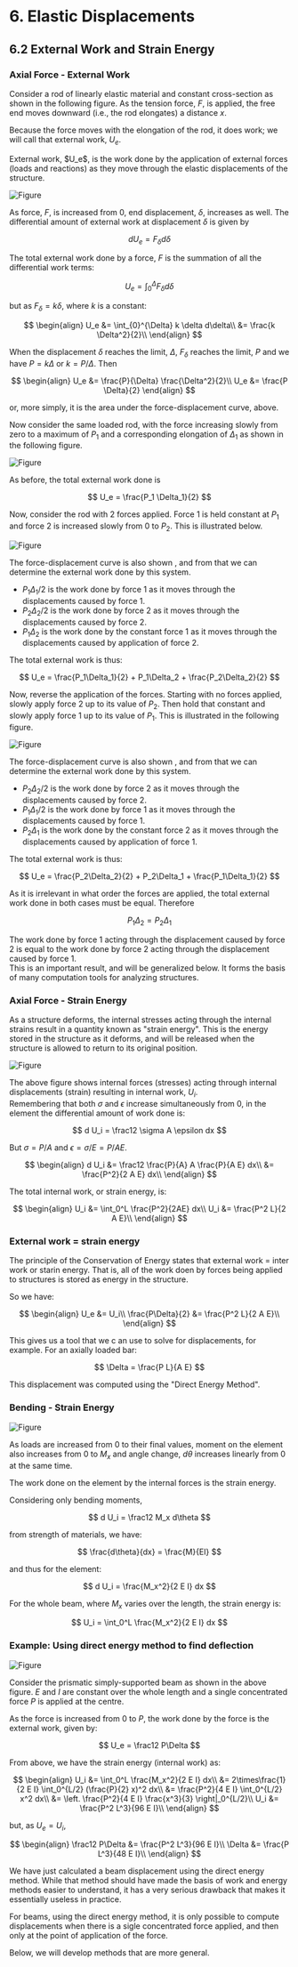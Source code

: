 # 6. Elastic Displacements

## 6.2 External Work and Strain Energy

### Axial Force - External Work

Consider a rod of linearly elastic material and constant cross-section
as shown in the following figure.  As the tension force, $F$, is applied, the free
end moves downward (i.e., the rod elongates) a distance $x$.

Because the force moves with the elongation of the rod, it does
work; we will call that external work, $U_e$.

<div class="admonition important">
External work, $U_e$, is the work done by the application
of external forces (loads and reactions) as they move through the
elastic displacements of the structure.
</div>

![Figure](../../../images/displacements/workenergy/axial-0.svg)

As force, $F$, is increased from 0, end displacement, $\delta$, increases
as well.  The differential amount of external work at displacement $\delta$
is given by

$$
dU_e = F_\delta d\delta
$$

The total external work done by a force, $F$ is the summation
of all the differential work terms:

$$
U_e = \int_{0}^{\Delta} F_\delta d\delta
$$

but as $F_\delta = k\delta$, where $k$ is a constant:

$$
\begin{align}
U_e &= \int_{0}^{\Delta} k \delta d\delta\\
    &= \frac{k \Delta^2}{2}\\
\end{align}
$$

When the displacement $\delta$ reaches the limit, $\Delta$,
$F_\delta$ reaches the limit, $P$ and we have $P = k\Delta$ or
$k = P/\Delta$.  Then

$$
\begin{align}
U_e &= \frac{P}{\Delta} \frac{\Delta^2}{2}\\
U_e &= \frac{P \Delta}{2}
\end{align}
$$

or, more simply, it is the area under the force-displacement curve, above.


Now consider the same loaded rod, with the force increasing slowly
from zero to a maximum of $P_1$ and a corresponding elongation
of $\Delta_1$ as shown in the following figure.

![Figure](../../../images/displacements/workenergy/axial-1.svg)

As before, the total external work done is 

$$
U_e = \frac{P_1 \Delta_1}{2}
$$

Now, consider the rod with 2 forces
applied. Force 1 is held constant at $P_1$ and force 2
is increased slowly from 0 to $P_2$.  This is illustrated below.

![Figure](../../../images/displacements/workenergy/axial-2.svg)

The force-displacement curve is also shown , and from that
we can determine the external work done by this system.
* $P_1\Delta_1/2$ is the work done by force 1 as it
   moves through the displacements caused by force 1.
* $P_2\Delta_2/2$ is the work done by force 2 as it moves through
  the displacements caused by force 2.
* $P_1\Delta_2$ is the work done by the constant force 1 as it moves
  through the displacements caused by application of force 2.
  
The total external work is thus:

$$
U_e = \frac{P_1\Delta_1}{2} + P_1\Delta_2 + \frac{P_2\Delta_2}{2}
$$

Now, reverse the application of the forces.  Starting with no forces applied,
slowly apply force 2 up to its value of $P_2$.  Then hold that constant
and slowly apply force 1 up to its value of $P_1$.  This is
illustrated in the following figure.

![Figure](../../../images/displacements/workenergy/axial-3.svg)

The force-displacement curve is also shown , and from that
we can determine the external work done by this system.
* $P_2\Delta_2/2$ is the work done by force 2 as it
   moves through the displacements caused by force 2.
* $P_1\Delta_1/2$ is the work done by force 1 as it moves through
  the displacements caused by force 1.
* $P_2\Delta_1$ is the work done by the constant force 2 as it moves
  through the displacements caused by application of force 1.
  
The total external work is thus:

$$
U_e = \frac{P_2\Delta_2}{2} + P_2\Delta_1 + \frac{P_1\Delta_1}{2}
$$

As it is irrelevant in what order the forces are applied, the total
external work done in both cases must be equal. Therefore

$$
P_1\Delta_2 = P_2\Delta_1
$$

<div class="admonition note">
The work done by force 1 acting through the displacement caused by force 2
is equal to the work done by force 2 acting through the displacement
caused by force 1.
</div>

<div class="admonition important">
This is an important result, and will be generalized below.
It forms the basis of many computation tools for analyzing
structures.
</div>

### Axial Force - Strain Energy

As a structure deforms, the internal stresses acting through the internal
strains result in a quantity known as "strain energy".  This is the energy
stored in the structure as it deforms, and will be released when the structure
is allowed to return to its original position.


![Figure](../../../images/displacements/workenergy/axial-4.svg)

The above figure shows internal forces (stresses) acting through internal
displacements (strain) resulting in internal work, $U_i$.  
Remembering that both $\sigma$ and $\epsilon$ increase 
simultaneously from 0, in the element
the differential amount of work done is:

$$
d U_i = \frac12 \sigma A \epsilon dx
$$

But $\sigma = P/A$ and $\epsilon = \sigma/E = P/A E$.

$$
\begin{align}
d U_i &= \frac12 \frac{P}{A} A \frac{P}{A E} dx\\
      &= \frac{P^2}{2 A E} dx\\
\end{align}
$$

The total internal work, or strain energy, is:

$$
\begin{align}
U_i &= \int_0^L \frac{P^2}{2AE} dx\\
U_i &= \frac{P^2 L}{2 A E}\\
\end{align}
$$

### External work = strain energy

The principle of the Conservation of Energy states that external work = inter work or starin 
energy.  That is, all of the work doen by forces being applied to structures is
stored as energy in the structure.

So we have:

$$ 
\begin{align}
U_e &= U_i\\
\frac{P\Delta}{2} &= \frac{P^2 L}{2 A E}\\
\end{align}
$$

This gives us a tool that we c an use to solve for displacements, for example.
For an axially loaded bar:

$$
\Delta = \frac{P L}{A E}
$$

This  displacement was computed using the "Direct Energy Method".

### Bending - Strain Energy

![Figure](../../../images/displacements/workenergy/bending-0.svg)

As loads are increased from 0 to their final values, moment on the element
also increases from 0 to $M_x$ and angle change, $d\theta$ increases linearly from 0
at the same time.

The work done on the element by the internal forces is the strain energy.

Considering only bending moments,

$$
d U_i = \frac12 M_x d\theta
$$

from strength of materials, we have:

$$
\frac{d\theta}{dx} = \frac{M}{EI}
$$

and thus for the element:

$$
d U_i = \frac{M_x^2}{2 E I} dx
$$

For the whole beam, where $M_x$ varies over the length, the strain energy is:

$$
U_i = \int_0^L \frac{M_x^2}{2 E I} dx
$$

### Example: Using direct energy method to find deflection

![Figure](../../../images/displacements/workenergy/direct-energy-example-1.svg)

Consider the prismatic simply-supported beam as shown in the above figure.
$E$ and $I$ are constant over the whole length and a single concentrated
force $P$ is applied at the centre.

As the force is increased from 0 to $P$, the work done by the force
is the external work, given by:

$$
U_e = \frac12 P\Delta
$$

From above, we have the strain energy (internal work) as:

$$
\begin{align}
U_i &= \int_0^L \frac{M_x^2}{2 E I} dx\\
    &= 2\times\frac{1}{2 E I} \int_0^{L/2} (\frac{P}{2} x)^2 dx\\
	&= \frac{P^2}{4 E I} \int_0^{L/2} x^2 dx\\
	&= \left. \frac{P^2}{4 E I} \frac{x^3}{3} \right|_0^{L/2}\\
U_i &= \frac{P^2 L^3}{96 E I}\\
\end{align}
$$

but, as $U_e = U_i$,

$$
\begin{align}
\frac12 P\Delta &= \frac{P^2 L^3}{96 E I}\\
\Delta &= \frac{P L^3}{48 E I}\\
\end{align}
$$

We have just calculated a beam displacement using the direct energy method. 
While that
method should have made the basis of work and energy methods
easier to understand, it has a very serious drawback that makes it essentially useless
in practice.

<div class="admonition warning">
For beams, using the direct energy method, it is only possible to compute displacements
when there is a sigle concentrated force applied, and then only
at the point of application of the force.
</div>

Below, we will develop methods that are more general.

